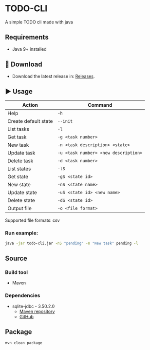 # TODO-CLI
A simple TODO cli made with java

## Requirements
- Java 9+ installed

## 🧩 Download

- Download the latest release in: [Releases](https://github.com/LuisM0112/TODO-CLI/releases).

## ▶️ Usage

| Action               | Command                              |
|----------------------|--------------------------------------|
| Help                 | `-h`                                 |
| Create default state | `--init`                             |
| List tasks           | `-l`                                 |
| Get task             | `-g <task number>`                   |
| New task             | `-n <task description> <state>`      |
| Update task          | `-u <task number> <new description>` |
| Delete task          | `-d <task number>`                   |
| List states          | `-lS`                                |
| Get state            | `-gS <state id>`                     |
| New state            | `-nS <state name>`                   |
| Update state         | `-uS <state id> <new name>`          |
| Delete state         | `-dS <state id>`                     |
| Output file          | `-o <file format>`                   |

Supported file formats: csv

### Run example:

```bash
java -jar todo-cli.jar -nS "pending" -n "New task" pending -l
```

## Source

### Build tool
- Maven

### Dependencies
- sqlite-jdbc - 3.50.2.0
  - [Maven repository](https://mvnrepository.com/artifact/org.xerial/sqlite-jdbc)
  - [GitHub](https://github.com/xerial/sqlite-jdbc)

## Package
`mvn clean package`

